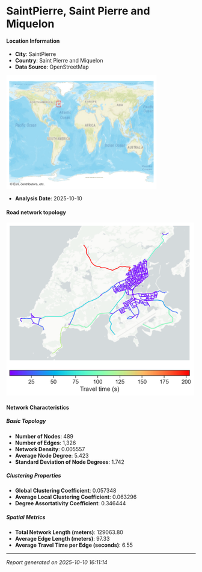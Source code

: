 # SaintPierre, Saint Pierre and Miquelon

#### Location Information

- **City**: SaintPierre
- **Country**: Saint Pierre and Miquelon
- **Data Source**: OpenStreetMap
<img src="SaintPierre_location.png" alt="SaintPierre Location Map" width="400" />

- **Analysis Date**: 2025-10-10

#### Road network topology

<img src="SaintPierre_network_map.png" alt="SaintPierre Road Network Map" width="500"/>

#### Network Characteristics

##### Basic Topology

- **Number of Nodes**: 489
- **Number of Edges**: 1,326
- **Network Density**: 0.005557
- **Average Node Degree**: 5.423
- **Standard Deviation of Node Degrees**: 1.742

##### Clustering Properties

- **Global Clustering Coefficient**: 0.057348
- **Average Local Clustering Coefficient**: 0.063296
- **Degree Assortativity Coefficient**: 0.346444

##### Spatial Metrics

- **Total Network Length (meters)**: 129063.80
- **Average Edge Length (meters)**: 97.33
- **Average Travel Time per Edge (seconds)**: 6.55

---
*Report generated on 2025-10-10 16:11:14*
